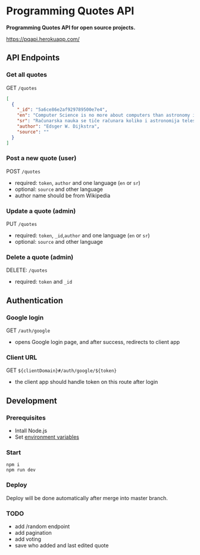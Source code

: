 # Programming Quotes API

**Programming Quotes API for open source projects.**

https://pqapi.herokuapp.com/

## API Endpoints

### Get all quotes

GET `/quotes`

```json
[
  {
    "_id": "5a6ce86e2af929789500e7e4",
    "en": "Computer Science is no more about computers than astronomy is about telescopes.",
    "sr": "Računarska nauka se tiče računara koliko i astronomija teleskopa.",
    "author": "Edsger W. Dijkstra",
    "source": ""
  }
]
```

### Post a new quote (user)

POST `/quotes`
- required: `token`, `author` and one language (`en` or `sr`)
- optional: `source` and other language
- author name should be from Wikipedia

### Update a quote (admin)

PUT `/quotes`
- required: `token`, `_id`,`author` and one language (`en` or `sr`)
- optional: `source` and other language

### Delete a quote (admin)

DELETE: `/quotes`
- required: `token` and `_id`

## Authentication

### Google login

GET `/auth/google`

- opens Google login page, and after success, redirects to client app

### Client URL

GET `${clientDomain}#/auth/google/${token}`

- the client app should handle token on this route after login

## Development

### Prerequisites

- Intall Node.js
- Set [environment variables](https://github.com/skolakoda/baza-podataka/wiki/Environment-variables)

### Start

```
npm i
npm run dev
```

### Deploy

Deploy will be done automatically after merge into master branch.

### TODO

- add /random endpoint
- add pagination
- add voting
- save who added and last edited quote
